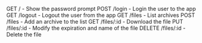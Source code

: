 GET    /          - Show the password prompt
POST   /login     - Login the user to the app
GET    /logout    - Logout the user from the app
GET    /files     - List archives
POST   /files     - Add an archive to the list
GET    /files/:id - Download the file
PUT    /files/:id - Modify the expiration and name of the file
DELETE /files/:id - Delete the file
